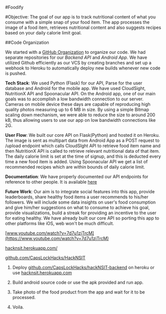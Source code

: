 #Foodify

#Objective: 
The goal of our app is to track nutritional content of what you consume with a simple snap of your food item. The app processes the image of a food item, retrieves nutritional content and also suggests recipes based on your daily calorie limit goal.

##Code Organization

We started with a [GitHub Organization](http://github.com/CapsLockHacks/) to organize our code. We had separate repositories for our *Backend API* and *Android App*. We have utilized Github efficiently as our VCS by creating branches and set up a webhook to Heroku to automatically deploy new builds whenever new code is pushed.

**Tech Stack**: We used Python (Flask) for our API, Parse for the user database and Android for the mobile app. We have used CloudSight, NutritionX API and Spoonacular API. On the Android app, one of our main goals was to accomplish a low bandwidth connection to our server. Cameras on mobile device these days are capable of reproducing high quality photos measuring up to 6 MB in size. By using a simple Bitmap scaling down mechanism, we were able to reduce the size to around 200 kB, thus allowing users to use our app on low bandwidth connections like 2G. 

**User Flow**:
We built our core API on Flask(Python) and hosted it on Heroku. The image is sent as multipart data from Android App as a POST request to /upload endpoint which calls CloudSIght API to retrieve food item name and then NutritionX API is called to retrieve relevant nutritional data of that item. The daily calorie limit is set at the time of signup, and this is deducted every time a new food item is added. Using Spoonacular API we get a list of recommended recipes which are within bounds of daily calorie limit.

**Documentation**: We have properly documented our API endpoints for reference to other people. It is available [here](https://anypoint.mulesoft.com/apiplatform/rhnvrm/#/portals/organizations/ba699460-af7b-4192-b37f-7e7d635c9a8a/apis/62058/versions/64448)

**Future Work**: Our aim is to integrate social features into this app, provide leaderboards, share healthy food items a user recommends to his/her followers. We will include some data insights on user's food consumption and give him/her suggestions on what to consume to achieve his goal, provide visualizations, build a streak for providing an incentive to the user for eating healthy. We have already built our core API so porting this app to other platforms like iOS, web won't be much difficult. 


[www.youtube.com/watch?v=7d7u1zjTrcM](https://www.youtube.com/watch?v=7d7u1zjTrcM)

[hacknsit.herokuapp.com/](https://hacknsit.herokuapp.com/)

[github.com/CapsLockHacks/HackNSIT](https://github.com/CapsLockHacks/HackNSIT)

1. Deploy [github.com/CapsLockHacks/hackNSIT-backend](https://github.com/CapsLockHacks/hackNSIT-backend) on heroku or use [hacknsit.herokuapp.com](https://hacknsit.herokuapp.com/)

2. Build android source code or use the apk provided and run app.

3. Take photo of the food product from the app and wait for it to be processed.

4. Voila.
